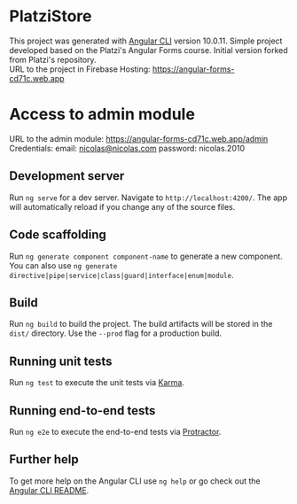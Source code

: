 # PlatziStore

This project was generated with [Angular CLI](https://github.com/angular/angular-cli) version 10.0.11.
Simple project developed based on the Platzi's Angular Forms course. Initial version forked from Platzi's repository.
</br>URL to the project in Firebase Hosting: https://angular-forms-cd71c.web.app

# Access to admin module
URL to the admin module: https://angular-forms-cd71c.web.app/admin
Credentials:
email: nicolas@nicolas.com
password: nicolas.2010

## Development server

Run `ng serve` for a dev server. Navigate to `http://localhost:4200/`. The app will automatically reload if you change any of the source files.

## Code scaffolding

Run `ng generate component component-name` to generate a new component. You can also use `ng generate directive|pipe|service|class|guard|interface|enum|module`.

## Build

Run `ng build` to build the project. The build artifacts will be stored in the `dist/` directory. Use the `--prod` flag for a production build.

## Running unit tests

Run `ng test` to execute the unit tests via [Karma](https://karma-runner.github.io).

## Running end-to-end tests

Run `ng e2e` to execute the end-to-end tests via [Protractor](http://www.protractortest.org/).

## Further help

To get more help on the Angular CLI use `ng help` or go check out the [Angular CLI README](https://github.com/angular/angular-cli/blob/master/README.md).
